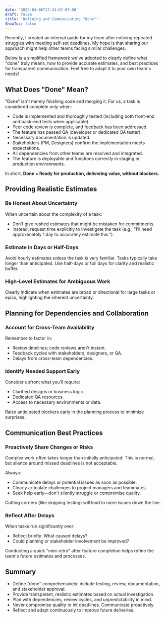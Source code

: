 ```yaml
---
date: '2025-04-06T17:24:07-07:00'
draft: false
title: 'Defining and Communicating "Done"'
ShowToc: false
---
```


Recently, I created an internal guide for my team after noticing repeated struggles with meeting self-set deadlines. My hope is that sharing our approach might help other teams facing similar challenges.

Below is a simplified framework we've adopted to clearly define what "done" truly means, how to provide accurate estimates, and best practices for transparent communication. Feel free to adapt it to your own team's needs!

## What Does "Done" Mean?

"Done" isn't merely finishing code and merging it. For us, a task is considered complete only when:

- Code is implemented and thoroughly tested (including both front-end and back-end tests when applicable).
- Peer code review is complete, and feedback has been addressed.
- The feature has passed QA (developer or dedicated QA tester).
- Necessary documentation is updated.
- Stakeholders (PM, Designers) confirm the implementation meets expectations.
- All dependencies from other teams are resolved and integrated.
- The feature is deployable and functions correctly in staging or production environments.

In short, **Done = Ready for production, delivering value, without blockers.**

## Providing Realistic Estimates

### Be Honest About Uncertainty

When uncertain about the complexity of a task:

- Don’t give rushed estimates that might be mistaken for commitments.
- Instead, request time explicitly to investigate the task (e.g., "I’ll need approximately 1 day to accurately estimate this.").

### Estimate in Days or Half-Days

Avoid hourly estimates unless the task is very familiar. Tasks typically take longer than anticipated. Use half-days or full days for clarity and realistic buffer.

### High-Level Estimates for Ambiguous Work

Clearly indicate when estimates are broad or directional for large tasks or epics, highlighting the inherent uncertainty.

## Planning for Dependencies and Collaboration

### Account for Cross-Team Availability

Remember to factor in:

- Review timelines; code reviews aren't instant.
- Feedback cycles with stakeholders, designers, or QA.
- Delays from cross-team dependencies.

### Identify Needed Support Early

Consider upfront what you'll require:

- Clarified designs or business logic.
- Dedicated QA resources.
- Access to necessary environments or data.

Raise anticipated blockers early in the planning process to minimize surprises.

## Communication Best Practices

### Proactively Share Changes or Risks

Complex work often takes longer than initially anticipated. This is normal, but silence around missed deadlines is not acceptable.

Always:

- Communicate delays or potential issues as soon as possible.
- Clearly articulate challenges to project managers and teammates.
- Seek help early—don't silently struggle or compromise quality.

Cutting corners (like skipping testing) will lead to more issues down the line.

### Reflect After Delays

When tasks run significantly over:

- Reflect briefly: What caused delays?
- Could planning or stakeholder involvement be improved?

Conducting a quick "mini-retro" after feature completion helps refine the team's future estimates and processes.

## Summary

- Define “done” comprehensively: include testing, review, documentation, and stakeholder approval.
- Provide transparent, realistic estimates based on actual investigation.
- Plan with dependencies, review cycles, and unpredictability in mind.
- Never compromise quality to hit deadlines. Communicate proactively.
- Reflect and adapt continuously to improve future deliveries.
